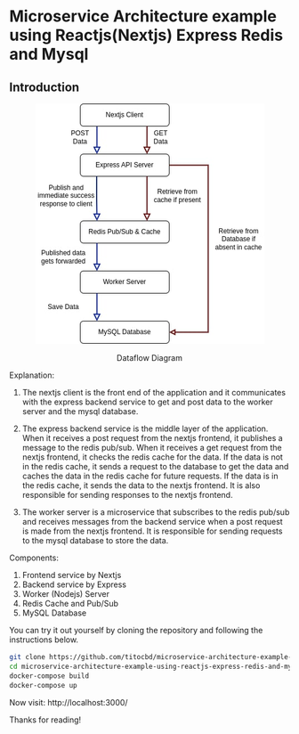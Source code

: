 # Microservice Architecture example using Reactjs(Nextjs) Express Redis and Mysql 

## Introduction

<figure > 
<p align="center">
  <img src="./assets/dataflow_diagram.jpg" alt="Dataflow Diagram" style="background-color:white" />
  <p align="center">Dataflow Diagram</p> 
</p>
</figure>

Explanation:

1. The nextjs client is the front end of the application and it communicates with the express backend service to get and post data to the worker server and the mysql database.

1. The express backend service is the middle layer of the application. When it receives a post request from the nextjs frontend, it publishes a message to the redis pub/sub. When it receives a get request from the nextjs frontend, it checks the redis cache for the data. If the data is not in the redis cache, it sends a request to the database to get the data and caches the data in the redis cache for future requests. If the data is in the redis cache, it sends the data to the nextjs frontend. It is also responsible for sending responses to the nextjs frontend.

1. The worker server is a microservice that subscribes to the redis pub/sub and receives messages from the backend service when a post request is made from the nextjs frontend. It is responsible for sending requests to the mysql database to store the data.

Components:

1. Frontend service by Nextjs
1. Backend service by Express
1. Worker (Nodejs) Server
1. Redis Cache and Pub/Sub
1. MySQL Database
 

You can try it out yourself by cloning the repository and following the instructions below.

```bash
git clone https://github.com/titocbd/microservice-architecture-example-using-reactjs-express-redis-and-mysql
cd microservice-architecture-example-using-reactjs-express-redis-and-mysql
docker-compose build
docker-compose up
```

Now visit:
http://localhost:3000/


Thanks for reading!
